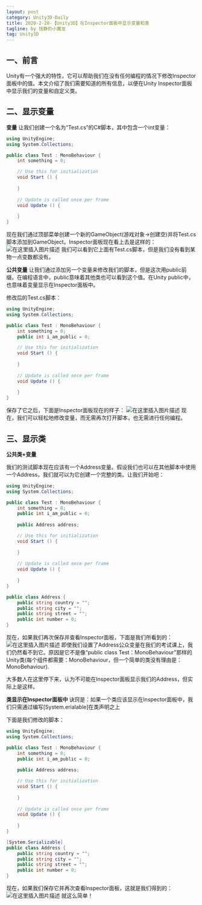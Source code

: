 ```yaml
---
layout: post
category: Unity3D-Daily
title: 2020-2-28-【Unity3D】在Inspector面板中显示变量和类
tagline: by 恬静的小魔龙
tag: Unity3D
---
```


## 一、前言
Unity有一个强大的特性，它可以帮助我们在没有任何编程的情况下修改Inspector面板中的值。本文介绍了我们需要知道的所有信息，以便在Unity Inspector面板中显示我们的变量和自定义类。

## 二、显示变量
**变量**
让我们创建一个名为“Test.cs”的C#脚本，其中包含一个int变量：

```csharp
using UnityEngine;
using System.Collections;

public class Test : MonoBehaviour {
    int something = 0;

    // Use this for initialization
    void Start () {
        
    }
        
    // Update is called once per frame
    void Update () {
        
    }
}
```
现在我们通过顶部菜单创建一个新的GameObject(游戏对象->创建空)并将Test.cs脚本添加到GameObject。Inspector面板现在看上去是这样的：
![在这里插入图片描述](https://imgconvert.csdnimg.cn/aHR0cHM6Ly9ub29idHV0cy5jb20vY29udGVudC91bml0eS9zaG93LXZhcmlhYmxlcy1hbmQtY2xhc3Nlcy1pbi1pbnNwZWN0b3IvaW5zcGVjdG9yX2VtcHR5LnBuZw)
我们可以看到它上面有Test.cs脚本，但是我们没有看到某物一点变数都没有。

**公共变量**
让我们通过添加另一个变量来修改我们的脚本，但是这次用public前缀。在编程语言中，public意味着其他类也可以看到这个值。在Unity public中，也意味着变量显示在Inspector面板中。

修改后的Test.cs脚本：

```csharp
using UnityEngine;
using System.Collections;

public class Test : MonoBehaviour {
    int something = 0;
    public int i_am_public = 0;

    // Use this for initialization
    void Start () {
        
    }
        
    // Update is called once per frame
    void Update () {
        
    }
}
```
保存了它之后，下面是Inspector面板现在的样子：
![在这里插入图片描述](https://imgconvert.csdnimg.cn/aHR0cHM6Ly9ub29idHV0cy5jb20vY29udGVudC91bml0eS9zaG93LXZhcmlhYmxlcy1hbmQtY2xhc3Nlcy1pbi1pbnNwZWN0b3IvaW5zcGVjdG9yX3ZhcmlhYmxlLnBuZw)
现在，我们可以轻松地修改变量，而无需再次打开脚本，也无需进行任何编程。

## 三、显示类
**公共类+变量**

我们的测试脚本现在应该有一个Address变量。假设我们也可以在其他脚本中使用一个Address，我们就可以为它创建一个完整的类。让我们开始吧：

```csharp
using UnityEngine;
using System.Collections;

public class Test : MonoBehaviour {
    int something = 0;
    public int i_am_public = 0;
    
    public Address address;

    // Use this for initialization
    void Start () {
        
    }
        
    // Update is called once per frame
    void Update () {
        
    }
}

public class Address {
    public string country = "";
    public string city = "";
    public string street = "";
    public int number = 0;
}
```
现在，如果我们再次保存并查看Inspector面板，下面是我们所看到的：
![在这里插入图片描述](https://imgconvert.csdnimg.cn/aHR0cHM6Ly9ub29idHV0cy5jb20vY29udGVudC91bml0eS9zaG93LXZhcmlhYmxlcy1hbmQtY2xhc3Nlcy1pbi1pbnNwZWN0b3IvaW5zcGVjdG9yX3ZhcmlhYmxlLnBuZw)
即使我们设置了Address公众变量在我们的考试课上，我们仍然看不到它。原因是它不是像“public class Test：MonoBehaviour”那样的Unity类(每个组件都需要：MonoBehaviour，但一个简单的类没有理由是：MonoBehaviour).

大多数人在这里停下来，认为不可能在Inspector面板显示我们的Address，但实际上是这样。

**类显示在Inspector面板中**
诀窍是：如果一个类应该显示在Inspector面板中，我们只需通过编写[System.erialable]在类声明之上

下面是我们修改的脚本：

```csharp
using UnityEngine;
using System.Collections;

public class Test : MonoBehaviour {
    int something = 0;
    public int i_am_public = 0;
    
    public Address address;

    // Use this for initialization
    void Start () {
        
    }
        
    // Update is called once per frame
    void Update () {
        
    }
}

[System.Serializable]
public class Address {
    public string country = "";
    public string city = "";
    public string street = "";
    public int number = 0;
}
```
现在，如果我们保存它并再次查看Inspector面板，这就是我们得到的：
![在这里插入图片描述](https://imgconvert.csdnimg.cn/aHR0cHM6Ly9ub29idHV0cy5jb20vY29udGVudC91bml0eS9zaG93LXZhcmlhYmxlcy1hbmQtY2xhc3Nlcy1pbi1pbnNwZWN0b3IvaW5zcGVjdG9yX2NsYXNzLnBuZw)
就这么简单！
